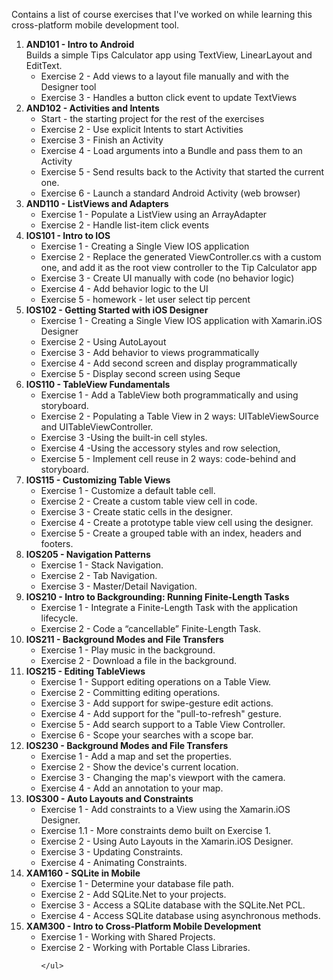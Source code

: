 
Contains a list of course exercises that I've worked on while learning this cross-platform mobile development tool.


<ol>
 <li><b>AND101 - Intro to Android</b> <br>
 Builds a simple Tips Calculator app using  TextView, LinearLayout and EditText.
   <ul>
    <li>Exercise 2 - Add views to a layout file manually and with the Designer tool
    </li>
    <li>Exercise 3 - Handles a button click event to update TextViews
    </li>
   </ul> 
 </li>
  <li><b>AND102 - Activities and Intents</b>
   <ul>
    <li>Start - the starting project for the rest of the exercises
    </li>
    <li>Exercise 2 - Use explicit Intents to start Activities
    </li>
    <li>Exercise 3 - Finish an Activity
    </li>
    <li>Exercise 4 - Load arguments into a Bundle and pass them to an Activity
    </li>
    <li>Exercise 5 - Send results back to the Activity that started the current one.
    </li>
    <li>Exercise 6 - Launch a standard Android Activity (web browser)
    </li>
    </ul>
 </li>
   <li><b>AND110 - ListViews and Adapters</b>
   <ul>
    <li>Exercise 1 - Populate a ListView using an ArrayAdapter
    </li>
    <li>Exercise 2 - Handle list-item click events
    </li>
    </ul>
 </li>
</li>
   <li><b>IOS101 - Intro to IOS</b>
   <ul>
    <li>Exercise 1 - Creating a Single View IOS application
    </li>
    <li>Exercise 2 - Replace the generated ViewController.cs with a custom one, and add it
as the root view controller to the Tip Calculator app
    </li>
    <li>Exercise 3 - Create UI manually with code (no behavior logic)
    </li>
    <li>Exercise 4 - Add behavior logic to the UI
    </li>
    <li>Exercise 5 - homework - let user select tip percent
    </li>
   </ul>
 </li>
</li>
  <li><b>IOS102 - Getting Started with iOS Designer</b>
   <ul>
    <li>Exercise 1 - Creating a Single View IOS application with Xamarin.iOS Designer
    </li>
    <li>Exercise 2 - Using AutoLayout
    </li>
    <li>Exercise 3 - Add behavior to views programmatically
    </li>
    <li>Exercise 4 - Add second screen and display programmatically
    </li>
    <li>Exercise 5 - Display second screen using Seque
    </li>
   </ul>
 </li>
  <li><b>IOS110 - TableView Fundamentals</b>
   <ul>
    <li>Exercise 1 - Add a TableView both programmatically and using storyboard.
    </li>
    <li>Exercise 2 - Populating a Table View in 2 ways: UITableViewSource and UITableViewController.
    </li>
    <li>Exercise 3 -Using the built-in cell styles.
    </li>
    <li>Exercise 4 -Using the accessory styles and row selection,
    </li>
    <li>Exercise 5 - Implement cell reuse in 2 ways: code-behind and storyboard.
    </li>
   </ul>
  </li>
  <li><b>IOS115 - Customizing Table Views</b>
   <ul>
    <li>Exercise 1 - Customize a default table cell.
    </li>
    <li>Exercise 2 - Create a custom table view cell in code.
    </li>
    <li>Exercise 3 - Create static cells in the designer.
    </li>
    <li>Exercise 4 - Create a prototype table view cell using the designer.
    </li>
    <li>Exercise 5 - Create a grouped table with an index, headers and footers.
    </li>
   </ul>
  </li>
  <li><b>IOS205 - Navigation Patterns</b>
   <ul>
    <li>Exercise 1 - Stack Navigation.
    </li>
    <li>Exercise 2 - Tab Navigation.
    </li>
    <li>Exercise 3 - Master/Detail Navigation.
    </li>
   </ul>
  </li>
  <li><b>IOS210 - Intro to Backgrounding: Running Finite-Length Tasks</b>
   <ul>
    <li>Exercise 1 - Integrate a Finite-Length Task with the application lifecycle.
    </li>
    <li>Exercise 2 - Code a “cancellable” Finite-Length Task.
    </li>
   </ul>
  </li>
  <li><b>IOS211 - Background Modes and File Transfers</b>
   <ul>
    <li>Exercise 1 - Play music in the background.
    </li>
    <li>Exercise 2 - Download a file in the background.
    </li>
   </ul>
  </li>
  <li><b>IOS215 - Editing TableViews</b>
   <ul>
    <li>Exercise 1 - Support editing operations on a Table View.
    </li>
    <li>Exercise 2 - Committing editing operations.
    </li>
    <li>Exercise 3 - Add support for swipe-gesture edit actions.
    </li>
    <li>Exercise 4 - Add support for the "pull-to-refresh" gesture.
    </li>
    <li>Exercise 5 - Add search support to a Table View Controller.
    </li>
    <li>Exercise 6 - Scope your searches with a scope bar.
    </li>
   </ul>
  </li>
  <li><b>IOS230 - Background Modes and File Transfers</b>
   <ul>
    <li>Exercise 1 - Add a map and set the properties.
    </li>
    <li>Exercise 2 - Show the device's current location.
    </li>
    <li>Exercise 3 - Changing the map's viewport with the camera.
    </li>
    <li>Exercise 4 - Add an annotation to your map.
    </li>
    </ul>
  </li>  
  <li><b>IOS300 - Auto Layouts and Constraints</b>
   <ul>
    <li>Exercise 1 - Add constraints to a View using the Xamarin.iOS Designer.
    </li>
    <li>Exercise 1.1 - More constraints demo built on Exercise 1.
    </li>
    <li>Exercise 2 - Using Auto Layouts in the Xamarin.iOS Designer.
    </li>
    <li>Exercise 3 - Updating Constraints.
    </li>
    <li>Exercise 4 - Animating Constraints.
    </li>
    </ul>
  </li>

  <li><b>XAM160 - SQLite in Mobile</b>
   <ul>
    <li>Exercise 1 - Determine your database file path.
    </li>
    <li>Exercise 2 - Add SQLite.Net to your projects.
    </li>
    <li>Exercise 3 - Access a SQLite database with the SQLite.Net PCL.
    </li>
    <li>Exercise 4 - Access SQLite database using asynchronous methods.
    </li>
   </ul>
  </li>

  <li><b>XAM300 - Intro to Cross-Platform Mobile Development</b>
   <ul>
    <li>Exercise 1 - Working with Shared Projects.
    </li>
    <li>Exercise 2 - Working with Portable Class Libraries.
    </li>

    </ul>
  </li>

</ol>


